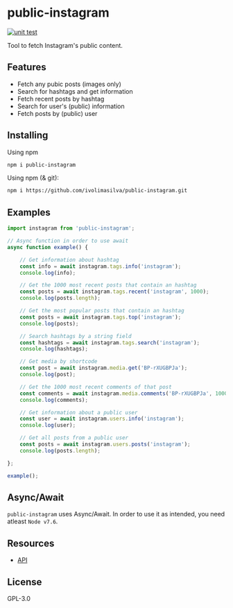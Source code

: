 # public-instagram

[![unit test](https://img.shields.io/badge/status-failing-red.svg)]()

Tool to fetch Instagram's public content.

## Features

- Fetch any pubic posts (images only)
- Search for hashtags and get information
- Fetch recent posts by hashtag
- Search for user's (public) information
- Fetch posts by (public) user

## Installing

Using npm

```bash
npm i public-instagram
```

Using npm (& git):

```bash
npm i https://github.com/ivolimasilva/public-instagram.git
```

## Examples

```js
import instagram from 'public-instagram';

// Async function in order to use await
async function example() {

    // Get information about hashtag
    const info = await instagram.tags.info('instagram');
    console.log(info);

    // Get the 1000 most recent posts that contain an hashtag
    const posts = await instagram.tags.recent('instagram', 1000);
    console.log(posts.length);

    // Get the most popular posts that contain an hashtag
    const posts = await instagram.tags.top('instagram');
    console.log(posts);

    // Search hashtags by a string field
    const hashtags = await instagram.tags.search('instagram');
    console.log(hashtags);

    // Get media by shortcode
    const post = await instagram.media.get('BP-rXUGBPJa');
    console.log(post);

    // Get the 1000 most recent comments of that post
    const comments = await instagram.media.comments('BP-rXUGBPJa', 1000);
    console.log(comments);

    // Get information about a public user
    const user = await instagram.users.info('instagram');
    console.log(user);

    // Get all posts from a public user
    const posts = await instagram.users.posts('instagram');
    console.log(posts.length);

};

example();
```

## Async/Await

`public-instagram` uses Async/Await. In order to use it as intended, you need atleast `Node v7.6`.

## Resources

* [API](https://github.com/ivolimasilva/public-instagram/wiki/API)

## License

GPL-3.0

